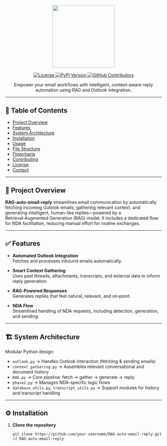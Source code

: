 <h3 align="center">
  <a name="readme-top"></a>
  <!-- Replace with your logo or project image -->
  <img src="https://via.placeholder.com/200x200?text=RAG‑Auto‑Email‑Reply" height="200">
</h3>

<div align="center">
  <a href="LICENSE">
    <img src="https://img.shields.io/github/license/your-username/RAG-auto-email-reply" alt="License">
  </a>
  <a href="https://pypi.org/project/rag-auto-email-reply/">
    <img src="https://img.shields.io/pypi/v/rag-auto-email-reply" alt="PyPI Version">
  </a>
  <a href="https://github.com/your-username/RAG-auto-email-reply/graphs/contributors">
    <img src="https://img.shields.io/github/contributors/your-username/RAG-auto-email-reply.svg" alt="GitHub Contributors">
  </a>
</div>

<div align="center">
  <p align="center">
    Empower your email workflows with intelligent, context-aware reply automation using RAG and Outlook integration.
  </p>
</div>

---

## 🔎 Table of Contents

- [Project Overview](#project-overview)  
- [Features](#features)  
- [System Architecture](#system-architecture)  
- [Installation](#installation)  
- [Usage](#usage)  
- [File Structure](#file-structure)  
- [Flowcharts](#flowcharts)  
- [Contributing](#contributing)  
- [License](#license)  
- [Contact](#contact)  

---

## 🎯 Project Overview

**RAG‑auto‑email‑reply** streamlines email communication by automatically fetching incoming Outlook emails, gathering relevant context, and generating intelligent, human-like replies—powered by a Retrieval‑Augmented Generation (RAG) model. It includes a dedicated flow for NDA facilitation, reducing manual effort for routine exchanges.

---

## ✅ Features

- **Automated Outlook Integration**  
  Fetches and processes inbound emails automatically.

- **Smart Context Gathering**  
  Uses past threads, attachments, transcripts, and external data to inform reply generation.

- **RAG‑Powered Responses**  
  Generates replies that feel natural, relevant, and on‑point.

- **NDA Flow**  
  Streamlined handling of NDA requests, including detection, generation, and sending.

---

## 🏗️ System Architecture

Modular Python design:

- `outlook.py` → Handles Outlook interaction (fetching & sending emails)  
- `context_gathering.py` → Assembles relevant conversational and document history  
- `RAG.py` → Core pipeline: fetch → gather → generate → reply  
- `phase2.py` → Manages NDA-specific logic flows  
- `database_utils.py`, `transcript_utils.py` → Support modules for history and transcript handling

---

## ⚙️ Installation

1. **Clone the repository**  
   ```bash
   git clone https://github.com/your-username/RAG-auto-email-reply.git
   cd RAG-auto-email-reply
